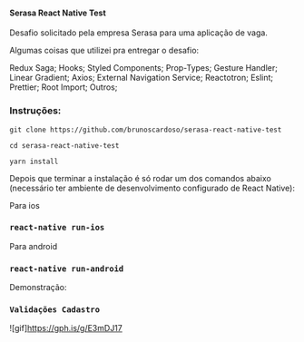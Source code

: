 #### Serasa React Native Test

Desafio solicitado pela empresa Serasa para uma aplicação de vaga.

Algumas coisas que utilizei pra entregar o desafio:

Redux Saga;
Hooks;
Styled Components;
Prop-Types;
Gesture Handler;
Linear Gradient;
Axios;
External Navigation Service;
Reactotron;
Eslint;
Prettier;
Root Import;
Outros;

### Instruções:

`git clone https://github.com/brunoscardoso/serasa-react-native-test`

`cd serasa-react-native-test`

`yarn install`

Depois que terminar a instalação é só rodar um dos comandos abaixo (necessário ter ambiente de desenvolvimento configurado de React Native):

Para ios
### `react-native run-ios`

Para android
### `react-native run-android`

Demonstração:

### `Validações Cadastro`
![gif]https://gph.is/g/E3mDJ17
